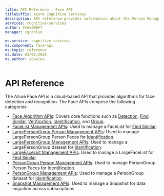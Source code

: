 ```yaml
---
title: API Reference - Face API
titleSuffix: Azure Cognitive Services
description: API reference provides information about the Person Management, LargePersonGroup/PersonGroup Management, LargeFaceList/FaceList Management, and Face Algorithms APIs.
services: cognitive-services
author: SteveMSFT
manager: cgronlun

ms.service: cognitive-services
ms.component: face-api
ms.topic: reference
ms.date: 03/01/2018
ms.author: sbowles
---
```


# API Reference

The Azure Face API is a cloud-based API that provides algorithms for face detection and recognition. The Face APIs comprise the following categories:

- [Face Algorithm APIs](https://docs.microsoft.com/rest/api/cognitiveservices/face/face): Covers core functions such as [Detection](https://docs.microsoft.com/rest/api/cognitiveservices/face/face/detectwithstream), [Find Similar](https://docs.microsoft.com/rest/api/cognitiveservices/face/face/findsimilar), [Verification](https://docs.microsoft.com/rest/api/cognitiveservices/face/face/verifyfacetoface), [Identification](https://docs.microsoft.com/rest/api/cognitiveservices/face/face/identify), and [Group](https://docs.microsoft.com/rest/api/cognitiveservices/face/face/group).
- [FaceList Management APIs](https://docs.microsoft.com/rest/api/cognitiveservices/face/facelist): Used to manage a FaceList for [Find Similar](https://docs.microsoft.com/rest/api/cognitiveservices/face/face/findsimilar).
- [LargePersonGroup Person Management APIs](https://docs.microsoft.com/rest/api/cognitiveservices/face/largepersongroupperson): Used to manage LargePersonGroup Person Faces for [Identification](https://docs.microsoft.com/rest/api/cognitiveservices/face/face/identify).
- [LargePersonGroup Management APIs](https://docs.microsoft.com/rest/api/cognitiveservices/face/largepersongroup): Used to manage a LargePersonGroup dataset for [Identification](https://docs.microsoft.com/rest/api/cognitiveservices/face/face/identify).
- [LargeFaceList Management APIs](https://docs.microsoft.com/rest/api/cognitiveservices/face/largefacelist): Used to manage a LargeFaceList for [Find Similar](https://docs.microsoft.com/rest/api/cognitiveservices/face/face/findsimilar).
- [PersonGroup Person Management APIs](https://docs.microsoft.com/rest/api/cognitiveservices/face/persongroupperson): Used to manage PersonGroup Person Faces for [Identification](https://docs.microsoft.com/rest/api/cognitiveservices/face/face/identify).
- [PersonGroup Management APIs](https://docs.microsoft.com/rest/api/cognitiveservices/face/persongroup): Used to manage a PersonGroup dataset for [Identification](https://docs.microsoft.com/rest/api/cognitiveservices/face/face/identify).
- [Snapshot Management APIs](https://docs.microsoft.com/rest/api/cognitiveservices/face/snapshot): Used to manage a Snapshot for data migration across subscriptions.

<!-- Linguist question: Please confirm that the following are API names and should be left as is: "Person Management, LargePersonGroup/PersonGroup Management, LargeFaceList/FaceList Management, and Face Algorithms" -->
